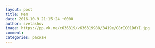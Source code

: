 ```yaml
--- 
layout: post 
title: Mem 
date: 2016-10-9 21:15:24 +0000 
author: svetashov 
image: https://pp.vk.me/c636319/v636319988/3419e/G8rIC01DdYI.jpg
comment: 
categories: расизм
---
```

